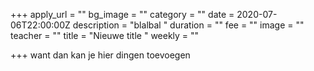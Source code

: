 +++
apply_url = ""
bg_image = ""
category = ""
date = 2020-07-06T22:00:00Z
description = "blalbal "
duration = ""
fee = ""
image = ""
teacher = ""
title = "Nieuwe title "
weekly = ""

+++
want dan kan je hier dingen toevoegen